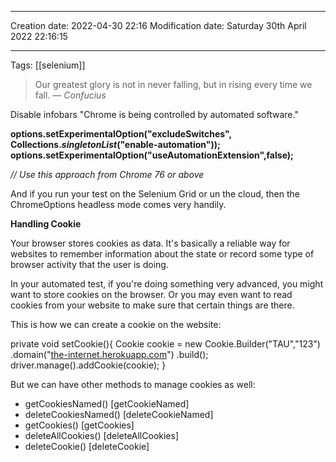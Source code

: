 

----
Creation date: 2022-04-30 22:16
Modification date: Saturday 30th April 2022 22:16:15

----
Tags: [[selenium]]

> Our greatest glory is not in never falling, but in rising every time we fall.
> — <cite>Confucius</cite>

Disable infobars "Chrome is being controlled by automated software."

**options.setExperimentalOption("excludeSwitches", Collections._singletonList_("enable-automation")); options.setExperimentalOption("useAutomationExtension",false);**

_// Use this approach from Chrome 76 or above_

And if you run your test on the Selenium Grid or un the cloud, then the ChromeOptions headless mode comes very handily.

**Handling Cookie**

Your browser stores cookies as data. It's basically a reliable way for websites to remember information about the state or record some type of browser activity that the user is doing.

In your automated test, if you're doing something very advanced, you might want to store cookies on the browser. Or you may even want to read cookies from your website to make sure that certain things are there.

This is how we can create a cookie on the website:

private void setCookie(){ 
	Cookie cookie = new Cookie.Builder("TAU","123") 
		.domain("[the-internet.herokuapp.com](http://the-internet.herokuapp.com/)") 
		.build(); 
	driver.manage().addCookie(cookie); 
}

But we can have other methods to manage cookies as well:

-   getCookiesNamed() [getCookieNamed]
-   deleteCookiesNamed() [deleteCookieNamed]
-   getCookies() [getCookies]
-   deleteAllCookies() [deleteAllCookies]
-   deleteCookie() [deleteCookie]